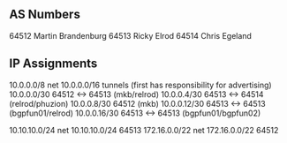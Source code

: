 ## AS Numbers
 
64512 Martin Brandenburg
64513 Ricky Elrod
64514 Chris Egeland
 
## IP Assignments
 
10.0.0.0/8 net
10.0.0.0/16 tunnels (first has responsibility for advertising)
10.0.0.0/30 64512 <-> 64513 (mkb/relrod)
10.0.0.4/30 64513 <-> 64514 (relrod/phuzion)
10.0.0.8/30 64512 (mkb)
10.0.0.12/30 64513 <-> 64513 (bgpfun01/relrod)
10.0.0.16/30 64513 <-> 64513 (bgpfun01/bgpfun02)
 
10.10.10.0/24 net
10.10.10.0/24 64513
172.16.0.0/22 net
172.16.0.0/22 64512 
